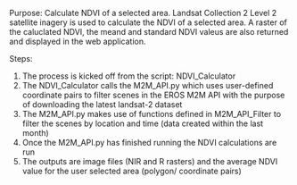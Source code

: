 Purpose: Calculate NDVI of a selected area. Landsat Collection 2 Level 2 satellite inagery is used to calculate the NDVI of a selected area. A raster of the caluclated NDVI, the meand and standard NDVI valeus are also returned and displayed in the web application.

Steps: 
1. The process is kicked off from the script: NDVI_Calculator 
2. The NDVI_Calculator calls the M2M_API.py which uses user-defined coordinate pairs to filter scenes in the EROS M2M API with the purpose of downloading the latest landsat-2 dataset
3. The M2M_API.py makes use of functions defined in M2M_API_Filter to filter the scenes by location and time (data created within the last month)
4. Once the M2M_API.py has finished running the NDVI calculations are run
5. The outputs are image files (NIR and R rasters) and the average NDVI value for the user selected area (polygon/ coordinate pairs)
